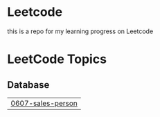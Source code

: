# Leetcode
this is a repo for my learning progress on Leetcode

<!---LeetCode Topics Start-->
# LeetCode Topics
## Database
|  |
| ------- |
| [0607-sales-person](https://github.com/dessyfitriaya/leetcode/tree/master/0607-sales-person) |
<!---LeetCode Topics End-->